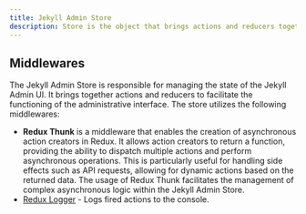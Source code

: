 ```yaml
---
title: Jekyll Admin Store
description: Store is the object that brings actions and reducers together.
---
```


## Middlewares

The Jekyll Admin Store is responsible for managing the state of the Jekyll Admin UI. It brings together actions and reducers to facilitate the functioning of the administrative interface. The store utilizes the following middlewares:

* **Redux Thunk** is a middleware that enables the creation of asynchronous action creators in Redux. It allows action creators to return a function, providing the ability to dispatch multiple actions and perform asynchronous operations. This is particularly useful for handling side effects such as API requests, allowing for dynamic actions based on the returned data. The usage of Redux Thunk facilitates the management of complex asynchronous logic within the Jekyll Admin Store.
* [Redux Logger](https://github.com/evgenyrodionov/redux-logger) - Logs fired actions to the console.
